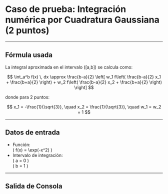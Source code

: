 # Caso de prueba: Integración numérica por Cuadratura Gaussiana (2 puntos)

---

## Fórmula usada

La integral aproximada en el intervalo \([a,b]\) se calcula como:

$$
\int_a^b f(x) \, dx \approx \frac{b-a}{2} \left[ w_1 f\left( \frac{b-a}{2} x_1 + \frac{b+a}{2} \right) + w_2 f\left( \frac{b-a}{2} x_2 + \frac{b+a}{2} \right) \right]
$$

donde para 2 puntos:

$$
x_1 = -\frac{1}{\sqrt{3}}, \quad x_2 = \frac{1}{\sqrt{3}}, \quad w_1 = w_2 = 1
$$

---

## Datos de entrada

- Función:  
  \( f(x) = \exp(-x^2) \)
- Intervalo de integración:  
  \( a = 0 \)  
  \( b = 1 \)

---

## Salida de Consola

